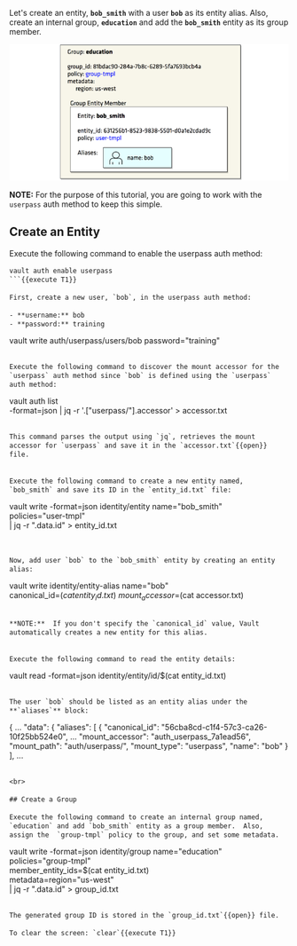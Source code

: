Let's create an entity, **`bob_smith`** with a user **`bob`** as its entity alias. Also, create an internal group, **`education`** and add the **`bob_smith`** entity as its group member.

![Entity](./assets/vault-acl-templating.png)

**NOTE:** For the purpose of this tutorial, you are going to work with the `userpass` auth method to keep this simple.  

## Create an Entity

Execute the following command to enable the userpass auth method:

```
vault auth enable userpass
```{{execute T1}}

First, create a new user, `bob`, in the userpass auth method:

- **username:** bob
- **password:** training

```
vault write auth/userpass/users/bob password="training"
```{{execute T1}}

Execute the following command to discover the mount accessor for the `userpass` auth method since `bob` is defined using the `userpass` auth method:

```
vault auth list \
    -format=json | jq -r '.["userpass/"].accessor' > accessor.txt
```{{execute T1}}

This command parses the output using `jq`, retrieves the mount accessor for `userpass` and save it in the `accessor.txt`{{open}} file.


Execute the following command to create a new entity named, `bob_smith` and save its ID in the `entity_id.txt` file:

```
vault write -format=json identity/entity name="bob_smith" \
     policies="user-tmpl" \
     | jq -r ".data.id" > entity_id.txt
```{{execute T1}}


Now, add user `bob` to the `bob_smith` entity by creating an entity alias:

```
vault write identity/entity-alias name="bob" \
     canonical_id=$(cat entity_id.txt) \
     mount_accessor=$(cat accessor.txt)
```{{execute T1}}

**NOTE:**  If you don't specify the `canonical_id` value, Vault automatically creates a new entity for this alias.  


Execute the following command to read the entity details:

```
vault read -format=json identity/entity/id/$(cat entity_id.txt)
```{{execute T1}}

The user `bob` should be listed as an entity alias under the **`aliases`** block:

```
{
  ...
  "data": {
    "aliases": [
      {
        "canonical_id": "56cba8cd-c1f4-57c3-ca26-10f25bb524e0",
        ...
        "mount_accessor": "auth_userpass_7a1ead56",
        "mount_path": "auth/userpass/",
        "mount_type": "userpass",
        "name": "bob"
      }
    ],
    ...
```

<br>

## Create a Group

Execute the following command to create an internal group named, `education` and add `bob_smith` entity as a group member.  Also, assign the  `group-tmpl` policy to the group, and set some metadata.

```
vault write -format=json identity/group name="education" \
      policies="group-tmpl" \
      member_entity_ids=$(cat entity_id.txt) \
      metadata=region="us-west" \
      | jq -r ".data.id" > group_id.txt
```{{execute T1}}

The generated group ID is stored in the `group_id.txt`{{open}} file.

To clear the screen: `clear`{{execute T1}}
